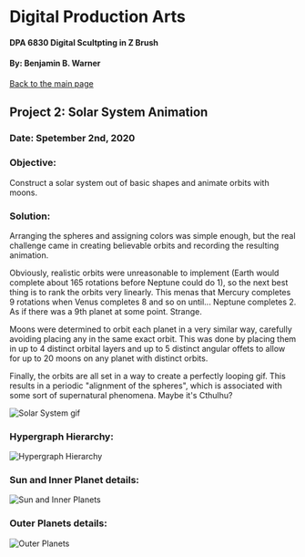 # Digital Production Arts
#### DPA 6830 Digital Scultpting in Z Brush
#### By: Benjamin B. Warner

[Back to the main page](https://benwarnerdigitalarts.github.io/3Dworks/)

## Project 2: Solar System Animation
### Date: Spetember 2nd, 2020

### Objective:
Construct a solar system out of basic shapes and animate orbits with moons.

### Solution:
Arranging the spheres and assigning colors was simple enough, but the real challenge came in creating believable orbits and recording the resulting animation.

Obviously, realistic orbits were unreasonable to implement (Earth would complete about 165 rotations before Neptune could do 1), so the next best thing is to rank the orbits very linearly.  This menas that Mercury completes 9 rotations when Venus completes 8 and so on until... Neptune completes 2. As if there was a 9th planet at some point.  Strange.

Moons were determined to orbit each planet in a very similar way, carefully avoiding placing any in the same exact orbit.  This was done by placing them in up to 4 distinct orbital layers and up to 5 distinct angular offets to allow for up to 20 moons on any planet with distinct orbits.

Finally, the orbits are all set in a way to create a perfectly looping gif.  This results in a periodic "alignment of the spheres", which is associated with some sort of supernatural phenomena.  Maybe it's Cthulhu?

![Solar System gif](https://benwarnerdigitalarts.github.io/3Dworks/dpa8070/solarSystem/images/solarSystem.gif)

### Hypergraph Hierarchy:
![Hypergraph Hierarchy](https://benwarnerdigitalarts.github.io/3Dworks/dpa8070/solarSystem/images/hyperHierarchy.JPG)

### Sun and Inner Planet details:
![Sun and Inner Planets](https://benwarnerdigitalarts.github.io/3Dworks/dpa8070/solarSystem/images/sunAndInnerPlanets.JPG)

### Outer Planets details:
![Outer Planets](https://benwarnerdigitalarts.github.io/3Dworks/dpa8070/solarSystem/images/outerPlanets.JPG)
